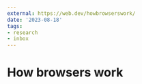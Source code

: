 ```yaml
---
external: https://web.dev/howbrowserswork/
date: '2023-08-18'
tags:
- research
- inbox
---
```


# How browsers work
